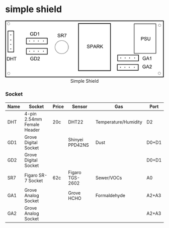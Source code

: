 # simple shield

<p align="center">
  <img src="simple-shield.png"/>
  <br/>
  Simple Shield
</p>

### Socket
|Name         |Socket                     |Price    |Sensor          |Gas                   |Port
|-------------|---------------------------|---------|----------------|----------------------|------
|DHT          |4-pin 2.54mm Female Header |20c      |DHT22           |Temperature/Humidity  |D2
|GD1          |Grove Digital Socket       |         |Shinyei PPD42NS |Dust                  |D0+D1
|GD2          |Grove Digital Socket       |         |                |                      |D0+D1
|SR7          |Figaro SR-7 Socket         |62c      |Figaro TGS-2602 |Sewer/VOCs            |A0
|GA1          |Grove Analog Socket        |         |Grove HCHO      |Formaldehyde          |A2+A3
|GA2          |Grove Analog Socket        |         |                |                      |A2+A3

